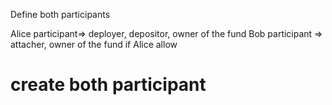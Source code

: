 Define both participants

Alice participant=> deployer, depositor, owner of the fund
Bob participant => attacher, owner of the fund if Alice allow

# create both participant